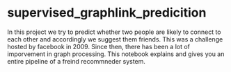 # supervised_graphlink_predicition
In this project we try to predict whether two people are likely to connect to each other and accordingly we suggest them friends.
This was a challenge hosted by facebook in 2009. Since then, there has been a lot of imporvement in graph processing. This notebook explains and gives you an entire pipeline of a freind recommneder system.
